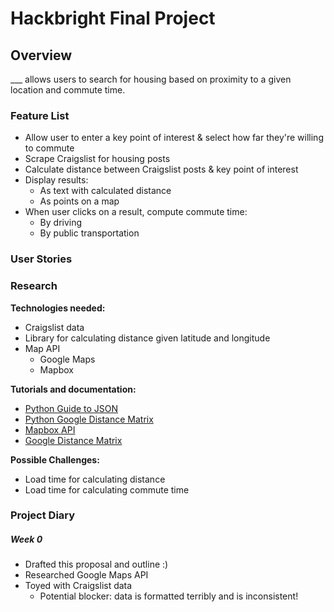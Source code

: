 # Hackbright Final Project


## Overview
___ allows users to search for housing based on proximity to a given location and commute time.

### Feature List
- Allow user to enter a key point of interest & select how far they're willing to commute
- Scrape Craigslist for housing posts
- Calculate distance between Craigslist posts & key point of interest
- Display results:
  - As text with calculated distance
  - As points on a map
- When user clicks on a result, compute commute time:
  - By driving
  - By public transportation


### User Stories

### Research
**Technologies needed:**
- Craigslist data
- Library for calculating distance given latitude and longitude
- Map API
  - Google Maps
  - Mapbox

**Tutorials and documentation:**
- [Python Guide to JSON](http://docs.python-guide.org/en/latest/scenarios/json/)
- [Python Google Distance Matrix](https://github.com/argaen/python-google-distance-matrix)
- [Mapbox API](https://www.mapbox.com/developers/api/directions/)
- [Google Distance Matrix](https://developers.google.com/maps/documentation/distancematrix/intro)

**Possible Challenges:**
- Load time for calculating distance
- Load time for calculating commute time

### Project Diary

##### Week 0
- Drafted this proposal and outline :)
- Researched Google Maps API
- Toyed with Craigslist data
  - Potential blocker: data is formatted terribly and is inconsistent!
